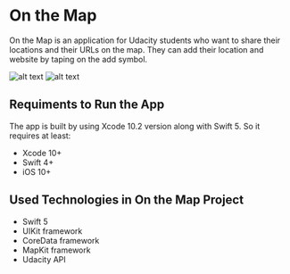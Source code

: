 # On the Map

On the Map is an application for Udacity students who want to share their locations and their URLs on the map. They can add their location and website by taping on the add symbol. 

![alt text](https://i.postimg.cc/3xc0fKVT/Simulator-Screen-Shot-i-Phone-X-2019-08-18-at-03-01-28.png)
![alt text](https://i.postimg.cc/76vGDKqt/Simulator-Screen-Shot-i-Phone-X-2019-08-18-at-03-02-01.png)

## Requiments to Run the App
The app is built by using Xcode 10.2 version along with Swift 5. So it requires at least:

* Xcode 10+
* Swift 4+
* iOS 10+

## Used Technologies in On the Map Project
* Swift 5
* UIKit framework
* CoreData framework
* MapKit framework
* Udacity API

